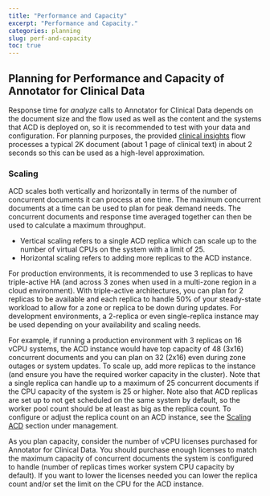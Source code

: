 ```yaml
---
title: "Performance and Capacity"
excerpt: "Performance and Capacity."
categories: planning
slug: perf-and-capacity
toc: true
---
```

## Planning for Performance and Capacity of Annotator for Clinical Data

Response time for _analyze_ calls to Annotator for Clinical Data depends on the document size and the flow used as well as the content and the systems that ACD is deployed on, so it is recommended to test with your data and configuration.  For planning purposes, the provided [clinical insights](../../clouddocs/clinical_insights_overview/) flow processes a typical 2K document (about 1 page of clinical text) in about 2 seconds so this can be used as a high-level approximation.

### Scaling

ACD scales both vertically and horizontally in terms of the number of concurrent documents it can process at one time.  The maximum concurrent documents at a time can be used to plan for peak demand needs.   The concurrent documents and response time averaged together can then be used to calculate a maximum throughput.   
- Vertical scaling refers to a single ACD replica which can scale up to the number of virtual CPUs on the system with a limit of 25.  
- Horizontal scaling refers to adding more replicas to the ACD instance.  

For production environments, it is recommended to use 3 replicas to have triple-active HA (and across 3 zones when used in a multi-zone region in a cloud environment).  With triple-active architectures, you can plan for 2 replicas to be available and each replica to handle 50% of your steady-state workload to allow for a zone or replica to be down during updates. For development environments, a 2-replica or even single-replica instance may be used depending on your availability and scaling needs.   

For example, if running a production environment with 3 replicas on 16 vCPU systems, the ACD instance would have top capacity of 48 (3x16) concurrent documents and you can plan on 32 (2x16) even during zone outages or system updates.   To scale up, add more replicas to the instance (and ensure you have the required worker capacity in the cluster).  Note that a single replica can handle up to a maximum of 25 concurrent documents if the CPU capacity of the system is 25 or higher.   Note also that ACD replicas are set up to not get scheduled on the same system by default, so the worker pool count should be at least as big as the replica count.  To configure or adjust the replica count on an ACD instance, see the [Scaling ACD](../../management/scaling/) section under management.

As you plan capacity, consider the number of vCPU licenses purchased for Annotator for Clinical Data.   You should purchase enough licenses to match the maximum capacity of concurrent documents the system is configured to handle (number of replicas times worker system CPU capacity by default).  If you want to lower the licenses needed you can lower the replica count and/or set the limit on the CPU for the ACD instance.
